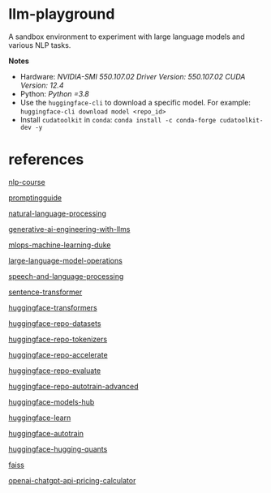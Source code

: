 # llm-playground
A sandbox environment to experiment with large language models and various NLP tasks.

**Notes**

- Hardware: *NVIDIA-SMI 550.107.02             Driver Version: 550.107.02     CUDA Version: 12.4*
- Python: *Python =3.8*
- Use the `huggingface-cli` to download a specific model. For example: `huggingface-cli download model <repo_id>`
- Install `cudatoolkit` in `conda`: `conda install -c conda-forge cudatoolkit-dev -y`

# references

[nlp-course](https://huggingface.co/learn/nlp-course/chapter1/1)

[promptingguide](https://www.promptingguide.ai/)

[natural-language-processing](https://www.coursera.org/specializations/natural-language-processing)

[generative-ai-engineering-with-llms](https://www.coursera.org/specializations/generative-ai-engineering-with-llms)

[mlops-machine-learning-duke](https://www.coursera.org/specializations/mlops-machine-learning-duke)

[large-language-model-operations](https://www.coursera.org/specializations/large-language-model-operations)

[speech-and-language-processing](https://web.stanford.edu/~jurafsky/slp3/)

[sentence-transformer](https://www.sbert.net/docs/quickstart.html)

[huggingface-transformers](https://github.com/huggingface/transformers)

[huggingface-repo-datasets](https://github.com/huggingface/datasets)

[huggingface-repo-tokenizers](https://github.com/huggingface/tokenizers)

[huggingface-repo-accelerate](https://github.com/huggingface/accelerate)

[huggingface-repo-evaluate](https://github.com/huggingface/evaluate)

[huggingface-repo-autotrain-advanced](https://github.com/huggingface/autotrain-advanced)

[huggingface-models-hub](https://huggingface.co/models)

[huggingface-learn](https://huggingface.co/learn)

[huggingface-autotrain](https://huggingface.co/autotrain)

[huggingface-hugging-quants](https://huggingface.co/hugging-quants)

[faiss](https://faiss.ai/)

[openai-chatgpt-api-pricing-calculator](https://gptforwork.com/tools/openai-chatgpt-api-pricing-calculator)